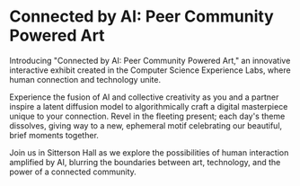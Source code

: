 # Connected by AI: Peer Community Powered Art

Introducing "Connected by AI: Peer Community Powered Art," an innovative interactive exhibit created in the Computer Science Experience Labs, where human connection and technology unite.

Experience the fusion of AI and collective creativity as you and a partner inspire a latent diffusion model to algorithmically craft a digital masterpiece unique to your connection. Revel in the fleeting present; each day's theme dissolves, giving way to a new, ephemeral motif celebrating our beautiful, brief moments together.

Join us in Sitterson Hall as we explore the possibilities of human interaction amplified by AI, blurring the boundaries between art, technology, and the power of a connected community.
